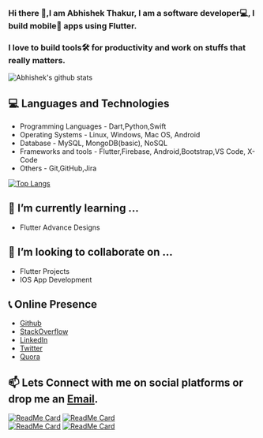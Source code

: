 <!--
**abhishekthakur0/abhishekthakur0** is a ✨ _special_ ✨ repository because its `README.md` (this file) appears on your GitHub profile.

Here are some ideas to get you started:

- 🔭 I’m currently working on ...
- 🌱 I’m currently learning ...
- 👯 I’m looking to collaborate on ...
- 🤔 I’m looking for help with ...
- 💬 Ask me about ...
- 📫 How to reach me: ...
- 😄 Pronouns: ...
- ⚡ Fun fact: ...
-->
### Hi there 👋,I am Abhishek Thakur, I am a software developer💻, I build mobile📱 apps using Flutter.
### I love to build tools🛠️ for productivity and work on stuffs that really matters.
![Abhishek's github stats](https://github-readme-stats.vercel.app/api?username=abhishekthakur0&show_icons=true&theme=radical)

## 💻 Languages and Technologies
- Programming Languages - Dart,Python,Swift
- Operating Systems - Linux, Windows, Mac OS, Android
- Database - MySQL, MongoDB(basic), NoSQL
- Frameworks and tools - Flutter,Firebase, Android,Bootstrap,VS Code, X-Code
- Others - Git,GitHub,Jira

[![Top Langs](https://github-readme-stats.vercel.app/api/top-langs/?username=abhishekthakur0)](https://github.com/anuraghazra/github-readme-stats)


## 🌱 I’m currently learning ...
 - Flutter Advance Designs 
 
## 👯 I’m looking to collaborate on ...
 - Flutter Projects
 - IOS App Development

## 📞 Online Presence
 - [Github](https://github.com/abhishekthakur0) 
 - [StackOverflow](https://stackoverflow.com/users/12440415/abhishek-thakur)
 - [LinkedIn](https://linkedin.com/in/abhishekthakur0)
 - [Twitter](https://twitter.com/officeofthakur)
 - [Quora](https://www.quora.com/profile/Abhishek-Thakur-1048)

## 📫 Lets Connect with me on social platforms or drop me an [Email](thakur_abhishek@icloud.com).

[![ReadMe Card](https://github-readme-stats.vercel.app/api/pin/?username=abhishekthakur0&repo=Database-Mini-Project)](https://github.com/anuraghazra/github-readme-stats)          [![ReadMe Card](https://github-readme-stats.vercel.app/api/pin/?username=abhishekthakur0&repo=Calculator-App)](https://github.com/anuraghazra/github-readme-stats)
</br>
[![ReadMe Card](https://github-readme-stats.vercel.app/api/pin/?username=abhishekthakur0&repo=simple_scanner)](https://github.com/anuraghazra/github-readme-stats)            [![ReadMe Card](https://github-readme-stats.vercel.app/api/pin/?username=abhishekthakur0&repo=e_mandi)](https://github.com/anuraghazra/github-readme-stats)
